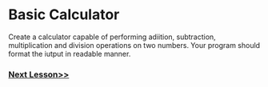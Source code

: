 # Basic Calculator
Create a calculator capable of performing adiition, subtraction, multiplication and division operations on two numbers. Your program should format the iutput in readable manner. 

### [Next Lesson>>](https://replit.com/@CodeWithHafsa/Day-09-Typecsating?v=1)